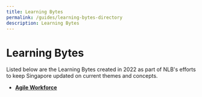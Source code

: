 ```yaml
---
title: Learning Bytes
permalink: /guides/learning-bytes-directory
description: Learning Bytes
---
```

# Learning Bytes

Listed below are the Learning Bytes created in 2022 as part of NLB's efforts to keep Singapore updated on current themes and concepts.

- [**Agile Workforce**](/guides/business/management/agile-workforce)